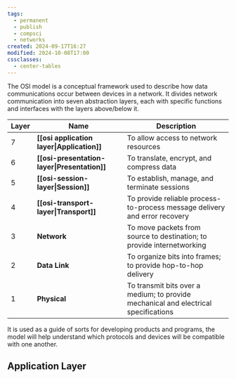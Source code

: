 ```yaml
---
tags:
  - permanent
  - publish
  - compsci
  - networks
created: 2024-09-17T16:27
modified: 2024-10-08T17:00
cssclasses:
  - center-tables
---
```

The OSI model is a conceptual framework used to describe how data communications occur between devices in a network. It divides network communication into seven abstraction layers, each with specific functions and interfaces with the layers above/below it.

| Layer | Name                                         | Description                                                                         |
| ----- | -------------------------------------------- | ----------------------------------------------------------------------------------- |
| 7     | **[[osi application layer\|Application]]**   | To allow access to network resources                                                |
| 6     | **[[osi-presentation-layer\|Presentation]]** | To translate, encrypt, and compress data                                            |
| 5     | **[[osi-session-layer\|Session]]**           | To establish, manage, and terminate sessions                                        |
| 4     | **[[osi-transport-layer\|Transport]]**       | To provide reliable process-to-process message delivery and error recovery          |
| 3     | **Network**                                  | To move packets from source to destination; to provide internetworking              |
| 2     | **Data Link**                                | To organize bits into frames; to provide hop-to-hop delivery                        |
| 1     | **Physical**                                 | To transmit bits over a medium; to provide mechanical and electrical specifications |

It is used as a guide of sorts for developing products and programs, the model will help understand which protocols and devices will be compatible with one another.

## Application Layer

